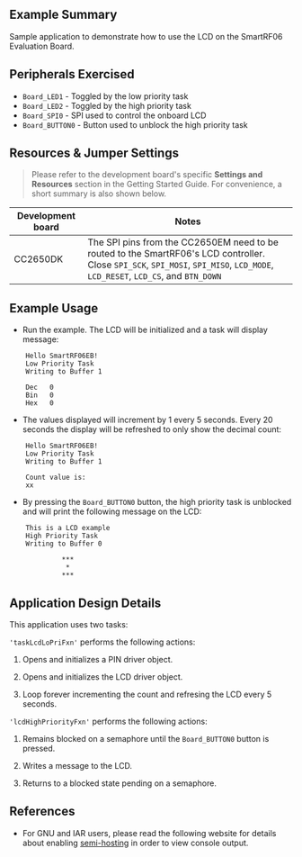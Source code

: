 ## Example Summary

Sample application to demonstrate how to use the LCD on the SmartRF06 Evaluation
Board.

## Peripherals Exercised

* `Board_LED1` - Toggled by the low priority task
* `Board_LED2` - Toggled by the high priority task
* `Board_SPI0` - SPI used to control the onboard LCD
* `Board_BUTTON0` - Button used to unblock the high priority task

## Resources & Jumper Settings

>Please refer to the development board's specific __Settings and Resources__
section in the Getting Started Guide. For convenience, a short summary is also
shown below.

| Development board | Notes                                                  |
| ----------------- | ------                                                 |
| CC2650DK          | The SPI pins from the CC2650EM need to be routed to the SmartRF06's LCD controller. Close `SPI_SCK`, `SPI_MOSI`, `SPI_MISO`, `LCD_MODE`, `LCD_RESET`, `LCD_CS`, and `BTN_DOWN`                                        |


## Example Usage

* Run the example. The LCD will be initialized and a task will display message:
```
    Hello SmartRF06EB!
    Low Priority Task
    Writing to Buffer 1

    Dec   0
    Bin   0
    Hex   0
```

* The values displayed will increment by 1 every 5 seconds. Every 20 seconds
the display will be refreshed to only show the decimal count:
```
    Hello SmartRF06EB!
    Low Priority Task
    Writing to Buffer 1

    Count value is:
    xx
```

* By pressing the `Board_BUTTON0` button, the high priority task is
unblocked and will print the following message on the LCD:
```
    This is a LCD example
    High Priority Task
    Writing to Buffer 0

             ***
              *
             ***
```

## Application Design Details

This application uses two tasks:

`'taskLcdLoPriFxn'` performs the following actions:

1. Opens and initializes a PIN driver object.

2. Opens and initializes the LCD driver object.

3. Loop forever incrementing the count and refresing the LCD every 5 seconds.


`'lcdHighPriorityFxn'` performs the following actions:

1. Remains blocked on a semaphore until the `Board_BUTTON0` button is pressed.

2. Writes a message to the LCD.

3. Returns to a blocked state pending on a semaphore.

## References
* For GNU and IAR users, please read the following website for details
  about enabling [semi-hosting](http://processors.wiki.ti.com/index.php/TI-RTOS_Examples_SemiHosting)
  in order to view console output.
